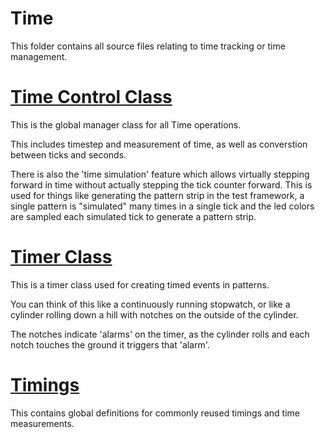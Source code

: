 # Time

This folder contains all source files relating to time tracking or time management.

# [Time Control Class](TimeControl.h)

This is the global manager class for all Time operations.

This includes timestep and measurement of time, as well as converstion between ticks and seconds.

There is also the 'time simulation' feature which allows virtually stepping forward in time without actually stepping the tick counter forward. 
This is used for things like generating the pattern strip in the test framework, a single pattern is "simulated" many times in a single tick and
the led colors are sampled each simulated tick to generate a pattern strip.

# [Timer Class](Timer.h)

This is a timer class used for creating timed events in patterns.

You can think of this like a continuously running stopwatch, or like a cylinder rolling down a hill with notches on the outside of the cylinder.

The notches indicate 'alarms' on the timer, as the cylinder rolls and each notch touches the ground it triggers that 'alarm'.

# [Timings](Timings.h)

This contains global definitions for commonly reused timings and time measurements.
